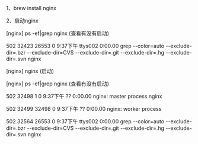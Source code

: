 1、brew install nginx



2、启动nginx

[nginx] ps -ef|grep nginx                      (查看有没有启动)                                                                          

  502 32423 26553   0  9:37下午 ttys002    0:00.00 grep --color=auto --exclude-dir=.bzr --exclude-dir=CVS --exclude-dir=.git --exclude-dir=.hg --exclude-dir=.svn nginx

[nginx] nginx                              (启动)                                                                                      

[nginx] ps -ef|grep nginx                                   (查看有没有启动)                                                                 

  502 32498     1   0  9:37下午 ??         0:00.00 nginx: master process nginx

  502 32499 32498   0  9:37下午 ??         0:00.00 nginx: worker process

  502 32564 26553   0  9:37下午 ttys002    0:00.00 grep --color=auto --exclude-dir=.bzr --exclude-dir=CVS --exclude-dir=.git --exclude-dir=.hg --exclude-dir=.svn nginx


